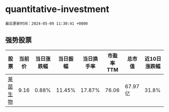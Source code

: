 # quantitative-investment

`最后更新时间：2024-05-09 11:30:41 +0800`

## 强势股票

|股票|当前价|当日涨跌幅|当日振幅|当日换手率|市盈率TTM|总市值|近10日涨跌幅|
|----|----|----|----|----|----|----|----|
|[莱茵生物](https://xueqiu.com/S/SZ002166)|9.16|0.88%|11.45%|17.87%|76.06|67.97亿|31.8%|
